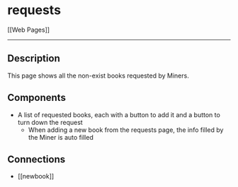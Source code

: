 # requests

[[Web Pages]]

---

## Description

This page shows all the non-exist books requested by Miners.

## Components

* A list of requested books, each with a button to add it and a button to turn down the request
    * When adding a new book from the requests page, the info filled by the Miner is auto filled

## Connections

* [[newbook]]
